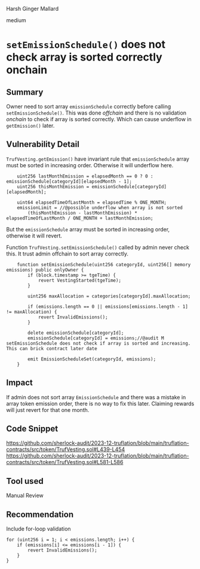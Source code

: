 Harsh Ginger Mallard

medium

# `setEmissionSchedule()` does not check array is sorted correctly onchain





## Summary

Owner need to sort array `emissionSchedule` correctly before calling `setEmissionSchedule()`.
This was done *offchain* and there is no validation *onchain* to check if array is sorted correctly.
Which can cause underflow in `getEmission()` later.

## Vulnerability Detail

`TrufVesting.getEmission()` have invariant rule that `emissionSchedule` array must be sorted in increasing order.
Otherwise it will underflow here.


```solidity
    uint256 lastMonthEmission = elapsedMonth == 0 ? 0 : emissionSchedule[categoryId][elapsedMonth - 1];
    uint256 thisMonthEmission = emissionSchedule[categoryId][elapsedMonth];

    uint64 elapsedTimeOfLastMonth = elapsedTime % ONE_MONTH;
    emissionLimit = //@possible underflow when array is not sorted
        (thisMonthEmission - lastMonthEmission) * elapsedTimeOfLastMonth / ONE_MONTH + lastMonthEmission;
```

But the `emissionSchedule` array must be sorted in increasing order, otherwise it will revert.

Function `TrufVesting.setEmissionSchedule()` called by admin never check this.
It trust admin offchain to sort array correctly.


```solidity
    function setEmissionSchedule(uint256 categoryId, uint256[] memory emissions) public onlyOwner {
        if (block.timestamp >= tgeTime) {
            revert VestingStarted(tgeTime);
        }

        uint256 maxAllocation = categories[categoryId].maxAllocation;

        if (emissions.length == 0 || emissions[emissions.length - 1] != maxAllocation) {
            revert InvalidEmissions();
        }

        delete emissionSchedule[categoryId];
        emissionSchedule[categoryId] = emissions;//@audit M setEmissionSchedule does not check if array is sorted and increasing. This can brick contract later date

        emit EmissionScheduleSet(categoryId, emissions);
    }
```

## Impact

If admin does not sort array `EmissionSchedule` and there was a mistake in array token emission order, there is no way to fix this later.
Claiming rewards will just revert for that one month.

## Code Snippet

<https://github.com/sherlock-audit/2023-12-truflation/blob/main/truflation-contracts/src/token/TrufVesting.sol#L439-L454>
<https://github.com/sherlock-audit/2023-12-truflation/blob/main/truflation-contracts/src/token/TrufVesting.sol#L581-L586>

## Tool used

Manual Review

## Recommendation

Include for-loop validation

```solidity
for (uint256 i = 1; i < emissions.length; i++) {
    if (emissions[i] <= emissions[i - 1]) {
        revert InvalidEmissions();
    }
}
```
